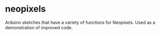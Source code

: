 # neopixels
Arduino sketches that have a variety of functions for Neopixels.
Used as a demonstration of improved code.
